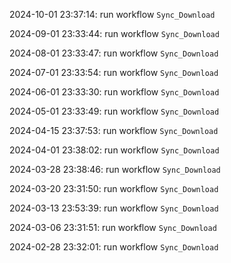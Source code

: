 2024-10-01 23:37:14: run workflow `Sync_Download` 

2024-09-01 23:33:44: run workflow `Sync_Download` 

2024-08-01 23:33:47: run workflow `Sync_Download` 

2024-07-01 23:33:54: run workflow `Sync_Download` 

2024-06-01 23:33:30: run workflow `Sync_Download` 

2024-05-01 23:33:49: run workflow `Sync_Download` 

2024-04-15 23:37:53: run workflow `Sync_Download` 

2024-04-01 23:38:02: run workflow `Sync_Download` 

2024-03-28 23:38:46: run workflow `Sync_Download` 

2024-03-20 23:31:50: run workflow `Sync_Download` 

2024-03-13 23:53:39: run workflow `Sync_Download` 

2024-03-06 23:31:51: run workflow `Sync_Download` 

2024-02-28 23:32:01: run workflow `Sync_Download` 


